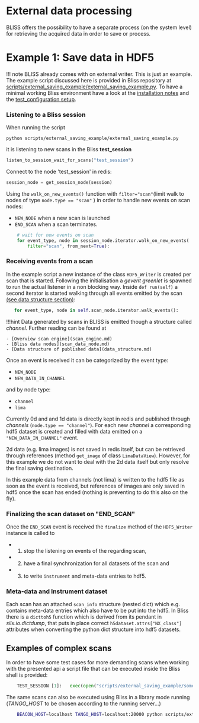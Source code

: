 # External data processing
BLISS offers the possibility to have a separate process (on the system level) for retrieving the acquired data in order to save or process.


# Example 1: Save data in HDF5

!!! note
    BLISS already comes with on external writer. This is just an example.
    The  example script discussed here is provided in Bliss repository 
    at [scripts/external_saving_example/external_saving_example.py](https://gitlab.esrf.fr/bliss/bliss/blob/master/scripts/external_saving_example/external_saving_example.py).
    To have a minimal working Bliss environment have a look at the [installation notes](installation.md#installation-outside-esrf) 
    and the [test_configuration setup](installation.md#use-bliss-without-hardware).


### Listening to a Bliss session
When running the script 

    python scripts/external_saving_example/external_saving_example.py
    
it is listening to new scans in the Bliss __test_session__ 

```python
listen_to_session_wait_for_scans("test_session")
```

Connect to the node 'test_session' in redis:

```python
session_node = get_session_node(session)
```

Using  the `walk_on_new_events()` function with `filter="scan"`(limit walk to nodes of type `node.type == "scan"` ) in order to handle new events on scan nodes: 

- `NEW_NODE` when a new scan is launched 
- `END_SCAN` when a scan terminates.

```python
    # wait for new events on scan
    for event_type, node in session_node.iterator.walk_on_new_events(
        filter="scan", from_next=True):
```

### Receiving events from a scan
In the example script a new instance of the class `HDF5_Writer` is created per scan that is started. Following the
initialisation a _gevent greenlet_ is spawned to run the actual listener in a non blocking way. Inside `def run(self)` 
a second iterator is started walking through all events emitted by the scan
[(see data structure section)](data_structure.md#experiment-and-redis-data-structure):

```python
   for event_type, node in self.scan_node.iterator.walk_events():
```

!!!hint
    Data generated by scans in BLISS is emitted though a structure called _channel_. Further reading can be found at
    
    - [Overview scan engine](scan_engine.md)
    - [Bliss data nodes](scan_data_node.md)
    - [Data structure of published data](data_structure.md)

Once an event is received it can be categorized by the event type:

- `NEW_NODE`
- `NEW_DATA_IN_CHANNEL`

and by node type:
 
- `channel`
- `lima`


Currently  0d and and 1d data is directly kept in redis and published through _channels_ (`node.type == "channel"`).
For each new _channel_  a corresponding hdf5 dataset is created and filled with data emitted on a `"NEW_DATA_IN_CHANNEL"` event.

2d data (e.g. lima images) is not saved in redis itself, but can be retrieved through references (method `get_image` of class `LimaDataView`). However, for this example we
do not want to deal with the 2d data itself but only resolve the final saving destination. 

In this example data from channels (not lima) is written to the hdf5 file as soon 
as the event is received, but references of images are only saved in hdf5 once the scan has ended (nothing is preventing to do this also on the fly).

### Finalizing the scan dataset on "END_SCAN"
Once the `END_SCAN` event is received the `finalize` method of the `HDF5_Writer` instance is called 
to 

- 1) stop the listening on events of the regarding scan, 
- 2) have a final synchronization for all datasets of the scan and 
- 3) to write `instrument` and meta-data entries to hdf5.

### Meta-data and Instrument dataset
Each scan has an attached `scan_info` structure (nested dict) which e.g. contains meta-data entries which also have to be put into the hdf5. In Bliss there is a `dicttoh5` 
function which is derived from its pendant in _silx.io.dictdump_, that puts in place correct `h5dataset.attrs["NX_class"]` attributes when converting the python dict 
structure into hdf5 datasets.

## Examples of complex scans
In order to have some test cases for more demanding scans when working with the presented api a script file that can be executed inside the Bliss shell is provided:
```python
    TEST_SESSION [1]:   exec(open("scripts/external_saving_example/some_scans.py").read())
```

The same scans can also be executed using Bliss in a library mode running (_TANGO_HOST_ to be chosen according to the running server...)
```bash
    BEACON_HOST=localhost TANGO_HOST=localhost:20000 python scripts/external_saving_example/some_scans_bliss_as_library.py 
```


